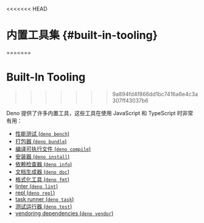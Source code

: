 <<<<<<< HEAD
# 内置工具集 {#built-in-tooling}
=======
# Built-In Tooling
>>>>>>> 9a894fd4f866dd1bc7416a6e4c3a307ff43037b6

Deno 提供了许多内置工具，这些工具在使用 JavaScript 和 TypeScript 时非常有用：

- [性能测试 (`deno bench`)](./tools/benchmarker.md)
- [打包器 (`deno bundle`)](./tools/bundler.md)
- [编译可执行文件 (`deno compile`)](./tools/compiler.md)
- [安装器 (`deno install`)](./tools/script_installer.md)
- [依赖检查器 (`deno info`)](./tools/dependency_inspector.md)
- [文档生成器 (`deno doc`)](./tools/documentation_generator.md)
- [格式化工具 (`deno fmt`)](./tools/formatter.md)
- [linter (`deno lint`)](./tools/linter.md)
- [repl (`deno repl`)](./tools/repl.md)
- [task runner (`deno task`)](./tools/task_runner.md)
- [测试运行器 (`deno test`)](./testing.md)
- [vendoring dependencies (`deno vendor`)](./tools/vendor.md)
